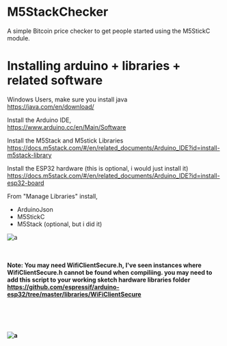 # M5StackChecker
A simple Bitcoin price checker to get people started using the M5StickC module.

# Installing arduino + libraries + related software 

Windows Users, make sure you install java <br>
https://java.com/en/download/

Install the Arduino IDE,<br>
https://www.arduino.cc/en/Main/Software

Install the M5Stack and M5stick Libraries <br>
https://docs.m5stack.com/#/en/related_documents/Arduino_IDE?id=install-m5stack-library

Install the ESP32 hardware (this is optional, i would just install it)<br>https://docs.m5stack.com/#/en/related_documents/Arduino_IDE?id=install-esp32-board


From "Manage Libraries" install,<br>
- ArduinoJson
- M5StickC
- M5Stack (optional, but i did it)

![a](https://i.imgur.com/mCfnhZN.png)
<br>
<br>
<br>

<b>Note:<b> You may need WifiClientSecure.h, I've seen instances where WifiClientSecure.h cannot be found when compiliing. you may need to add this script to your working sketch hardware libraries folder <br>
https://github.com/espressif/arduino-esp32/tree/master/libraries/WiFiClientSecure

<br>
<br>
<br>

![a](https://can01.anibis.ch/Bauteile---Bausatze-M5StickC-ESP32-PICO-Mini-IoT/?464x348/0/60/anibis/351/534/030/2Re5rV0XiEKd58mhbUR9Dw_1.jpg)


